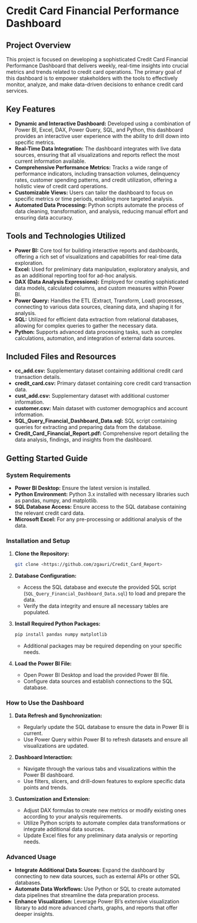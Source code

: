 # Credit Card Financial Performance Dashboard

## Project Overview
This project is focused on developing a sophisticated Credit Card Financial Performance Dashboard that delivers weekly, real-time insights into crucial metrics and trends related to credit card operations. The primary goal of this dashboard is to empower stakeholders with the tools to effectively monitor, analyze, and make data-driven decisions to enhance credit card services.

## Key Features
- **Dynamic and Interactive Dashboard:** Developed using a combination of Power BI, Excel, DAX, Power Query, SQL, and Python, this dashboard provides an interactive user experience with the ability to drill down into specific metrics.
- **Real-Time Data Integration:** The dashboard integrates with live data sources, ensuring that all visualizations and reports reflect the most current information available.
- **Comprehensive Performance Metrics:** Tracks a wide range of performance indicators, including transaction volumes, delinquency rates, customer spending patterns, and credit utilization, offering a holistic view of credit card operations.
- **Customizable Views:** Users can tailor the dashboard to focus on specific metrics or time periods, enabling more targeted analysis.
- **Automated Data Processing:** Python scripts automate the process of data cleaning, transformation, and analysis, reducing manual effort and ensuring data accuracy.

## Tools and Technologies Utilized
- **Power BI:** Core tool for building interactive reports and dashboards, offering a rich set of visualizations and capabilities for real-time data exploration.
- **Excel:** Used for preliminary data manipulation, exploratory analysis, and as an additional reporting tool for ad-hoc analysis.
- **DAX (Data Analysis Expressions):** Employed for creating sophisticated data models, calculated columns, and custom measures within Power BI.
- **Power Query:** Handles the ETL (Extract, Transform, Load) processes, connecting to various data sources, cleaning data, and shaping it for analysis.
- **SQL:** Utilized for efficient data extraction from relational databases, allowing for complex queries to gather the necessary data.
- **Python:** Supports advanced data processing tasks, such as complex calculations, automation, and integration of external data sources.

## Included Files and Resources
- **cc_add.csv:** Supplementary dataset containing additional credit card transaction details.
- **credit_card.csv:** Primary dataset containing core credit card transaction data.
- **cust_add.csv:** Supplementary dataset with additional customer information.
- **customer.csv:** Main dataset with customer demographics and account information.
- **SQL_Query_Financial_Dashboard_Data.sql:** SQL script containing queries for extracting and preparing data from the database.
- **Credit_Card_Financial_Report.pdf:** Comprehensive report detailing the data analysis, findings, and insights from the dashboard.

## Getting Started Guide

### System Requirements
- **Power BI Desktop:** Ensure the latest version is installed.
- **Python Environment:** Python 3.x installed with necessary libraries such as pandas, numpy, and matplotlib.
- **SQL Database Access:** Ensure access to the SQL database containing the relevant credit card data.
- **Microsoft Excel:** For any pre-processing or additional analysis of the data.

### Installation and Setup
1. **Clone the Repository:**
   ```bash
   git clone <https://github.com/zgauri/Credit_Card_Report>
   ```
2. **Database Configuration:**
   - Access the SQL database and execute the provided SQL script (`SQL_Query_Financial_Dashboard_Data.sql`) to load and prepare the data.
   - Verify the data integrity and ensure all necessary tables are populated.

3. **Install Required Python Packages:**
   ```bash
   pip install pandas numpy matplotlib
   ```
   - Additional packages may be required depending on your specific needs.

4. **Load the Power BI File:**
   - Open Power BI Desktop and load the provided Power BI file.
   - Configure data sources and establish connections to the SQL database.

### How to Use the Dashboard
1. **Data Refresh and Synchronization:**
   - Regularly update the SQL database to ensure the data in Power BI is current.
   - Use Power Query within Power BI to refresh datasets and ensure all visualizations are updated.

2. **Dashboard Interaction:**
   - Navigate through the various tabs and visualizations within the Power BI dashboard.
   - Use filters, slicers, and drill-down features to explore specific data points and trends.

3. **Customization and Extension:**
   - Adjust DAX formulas to create new metrics or modify existing ones according to your analysis requirements.
   - Utilize Python scripts to automate complex data transformations or integrate additional data sources.
   - Update Excel files for any preliminary data analysis or reporting needs.

### Advanced Usage
- **Integrate Additional Data Sources:** Expand the dashboard by connecting to new data sources, such as external APIs or other SQL databases.
- **Automate Data Workflows:** Use Python or SQL to create automated data pipelines that streamline the data preparation process.
- **Enhance Visualization:** Leverage Power BI’s extensive visualization library to add more advanced charts, graphs, and reports that offer deeper insights.

